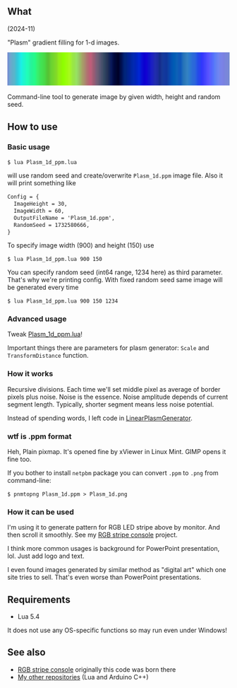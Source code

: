 ## What

(2024-11)

"Plasm" gradient filling for 1-d images.

![Image](Nice%20images/Plasm_1d.png)

Command-line tool to generate image by given width, height and random
seed.

## How to use

### Basic usage

```
$ lua Plasm_1d_ppm.lua
```
will use random seed and create/overwrite `Plasm_1d.ppm` image file.
Also it will print something like

```
Config = {
  ImageHeight = 30,
  ImageWidth = 60,
  OutputFileName = 'Plasm_1d.ppm',
  RandomSeed = 1732580666,
}
```

To specify image width (900) and height (150) use
```
$ lua Plasm_1d_ppm.lua 900 150
```

You can specify random seed (int64 range, 1234 here) as third parameter.
That's why we're printing config. With fixed random seed same image will
be generated every time

```
$ lua Plasm_1d_ppm.lua 900 150 1234
```

### Advanced usage

Tweak [Plasm_1d_ppm.lua](Plasm_1d_ppm.lua)!

Important things there are parameters for plasm generator:
`Scale` and `TransformDistance` function.


### How it works

Recursive divisions. Each time we'll set middle pixel as average of
border pixels plus noise. Noise is the essence. Noise amplitude depends
of current segment length. Typically, shorter segment means less noise
potential.

Instead of spending words, I left code in [LinearPlasmGenerator](LinearPlasmGenerator/).


### wtf is .ppm format

Heh, Plain pixmap. It's opened fine by xViewer in Linux Mint. GIMP opens
it fine too.

If you bother to install `netpbm` package you can convert `.ppm` to `.png`
from command-line:

```
$ pnmtopng Plasm_1d.ppm > Plasm_1d.png
```


### How it can be used

I'm using it to generate pattern for RGB LED stripe above by monitor.
And then scroll it smoothly. See my [RGB stripe console][RgbStripeConsole]
project.

I think more common usages is background for PowerPoint presentation, lol.
Just add logo and text.

I even found images generated by similar method as "digital art" which
one site tries to sell. That's even worse than PowerPoint presentations.


## Requirements

  * Lua 5.4

It does not use any OS-specific functions so may run even under Windows!


## See also

* [RGB stripe console][RgbStripeConsole] originally this code was born there
* [My other repositories][Repos] (Lua and Arduino C++)

[RgbStripeConsole]: https://github.com/martin-eden/Lua-RgbStripeConsole
[Repos]: https://github.com/martin-eden/contents
